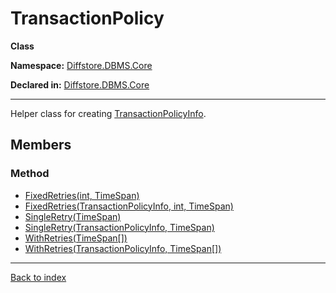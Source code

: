# TransactionPolicy

**Class**

**Namespace:** [Diffstore.DBMS.Core](Diffstore.DBMS.Core.md)

**Declared in:** [Diffstore.DBMS.Core](Diffstore.DBMS.Core.md)

------



Helper class for creating [TransactionPolicyInfo](Diffstore.DBMS.Core.TransactionPolicyInfo.md).


## Members

### Method
* [FixedRetries(int, TimeSpan)](Diffstore.DBMS.Core.TransactionPolicy.FixedRetries(int,TimeSpan).md)
* [FixedRetries(TransactionPolicyInfo, int, TimeSpan)](Diffstore.DBMS.Core.TransactionPolicy.FixedRetries(TransactionPolicyInfo,int,TimeSpan).md)
* [SingleRetry(TimeSpan)](Diffstore.DBMS.Core.TransactionPolicy.SingleRetry(TimeSpan).md)
* [SingleRetry(TransactionPolicyInfo, TimeSpan)](Diffstore.DBMS.Core.TransactionPolicy.SingleRetry(TransactionPolicyInfo,TimeSpan).md)
* [WithRetries(TimeSpan[])](Diffstore.DBMS.Core.TransactionPolicy.WithRetries(TimeSpan[]).md)
* [WithRetries(TransactionPolicyInfo, TimeSpan[])](Diffstore.DBMS.Core.TransactionPolicy.WithRetries(TransactionPolicyInfo,TimeSpan[]).md)

------

[Back to index](index.md)